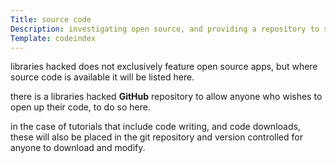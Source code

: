 ```yaml
---
Title: source code
Description: investigating open source, and providing a repository to store code.
Template: codeindex
---
```


libraries hacked does not exclusively feature open source apps, but where source code is available it will be listed here.

there is a libraries hacked **GitHub** repository to allow anyone who wishes to open up their code, to do so here.

in the case of tutorials that include code writing, and code downloads, these will also be placed in the git repository and version controlled for anyone to download and modify.